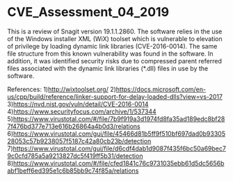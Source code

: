 # CVE_Assessment_04_2019

This is a review of Snagit version 19.1.1.2860. The software relies in the use of the Windows installer XML (WiX) toolset which is vulnerable to elevation of privilege by loading dynamic link libraries (CVE-2016-0014). The same file structure from this known vulnerability was found in the software. In addition, it was identified security risks due to compressed parent referred files associated with the dynamic link libraries (*.dll) files in use by the software.

References:
1)http://wixtoolset.org/
2)https://docs.microsoft.com/en-us/cpp/build/reference/linker-support-for-delay-loaded-dlls?view=vs-2017 
3)https://nvd.nist.gov/vuln/detail/CVE-2016-0014
4)https://www.securityfocus.com/archive/1/537344   
5)https://www.virustotal.com/#/file/7b9f919a3d1974fd8fa35ad189edc8bf287f476bd377e713e616b26864a4b0d3/relations 
6)https://www.virustotal.com/gui/file/45466d81b5ff9f510bf697dad0b9330528053c57b9238057f5187c42a80cb23b/detection
7)https://www.virustotal.com/gui/file/d6cdf4dab1d9087f435f6bc50a69bec79c0cfd785a5a9213827dc5f419ff5b31/detection
8)https://www.virustotal.com/#/file/cfed1841c76c9731035ebb61d5dc5656babf1beff6ed395e1c6b85bb9c74f85a/relations
 
